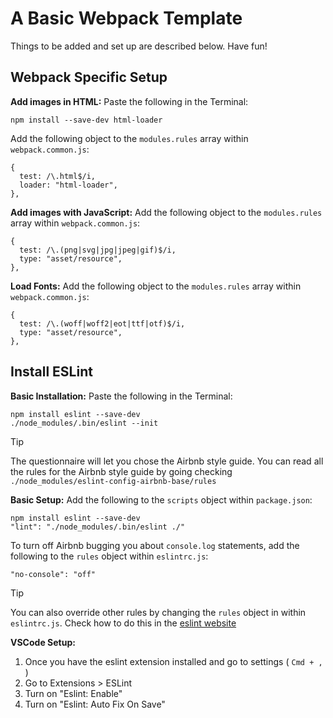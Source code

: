 # A Basic Webpack Template
Things to be added and set up are described below. Have fun!

## Webpack Specific Setup
**Add images in HTML:**
Paste the following in the Terminal:
```
npm install --save-dev html-loader
```

Add the following object to the `modules.rules` array within `webpack.common.js`:
```
{
  test: /\.html$/i,
  loader: "html-loader",
},
```

**Add images with JavaScript:**
Add the following object to the `modules.rules` array within `webpack.common.js`:
```
{
  test: /\.(png|svg|jpg|jpeg|gif)$/i,
  type: "asset/resource",
},
```

**Load Fonts:**
Add the following object to the `modules.rules` array within `webpack.common.js`:
```
{
  test: /\.(woff|woff2|eot|ttf|otf)$/i,
  type: "asset/resource",
},
```

## Install ESLint
**Basic Installation:**
Paste the following in the Terminal:
```
npm install eslint --save-dev
./node_modules/.bin/eslint --init
```
> [!TIP]
> The questionnaire will let you chose the Airbnb style guide.
> You can read all the rules for the Airbnb style guide by going checking `./node_modules/eslint-config-airbnb-base/rules`

**Basic Setup:**
Add the following to the `scripts` object within `package.json`:
```
npm install eslint --save-dev
"lint": "./node_modules/.bin/eslint ./"
```

To turn off Airbnb bugging you about `console.log` statements, add the following to the `rules` object within `eslintrc.js`:
```
"no-console": "off"
```
> [!TIP]
> You can also override other rules by changing the `rules` object in within `eslintrc.js`.
> Check how to do this in the [eslint website](https://eslint.org/docs/latest/rules/)

**VSCode Setup:**
1. Once you have the eslint extension installed and go to settings ( `Cmd + ,` )
2. Go to Extensions > ESLint
3. Turn on "Eslint: Enable"
4. Turn on "Eslint: Auto Fix On Save"